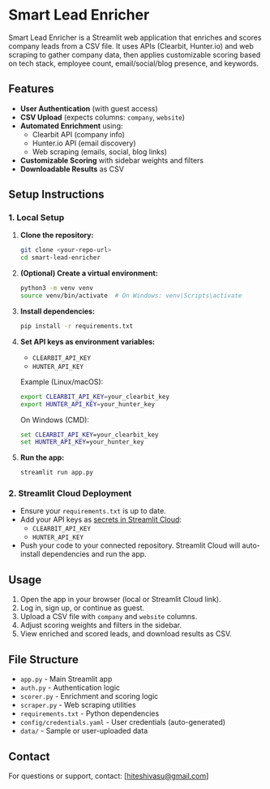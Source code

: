 # Smart Lead Enricher

Smart Lead Enricher is a Streamlit web application that enriches and scores company leads from a CSV file. It uses APIs (Clearbit, Hunter.io) and web scraping to gather company data, then applies customizable scoring based on tech stack, employee count, email/social/blog presence, and keywords.

## Features
- **User Authentication** (with guest access)
- **CSV Upload** (expects columns: `company`, `website`)
- **Automated Enrichment** using:
  - Clearbit API (company info)
  - Hunter.io API (email discovery)
  - Web scraping (emails, social, blog links)
- **Customizable Scoring** with sidebar weights and filters
- **Downloadable Results** as CSV

## Setup Instructions

### 1. Local Setup

1. **Clone the repository:**
   ```bash
   git clone <your-repo-url>
   cd smart-lead-enricher
   ```
2. **(Optional) Create a virtual environment:**
   ```bash
   python3 -m venv venv
   source venv/bin/activate  # On Windows: venv\Scripts\activate
   ```
3. **Install dependencies:**
   ```bash
   pip install -r requirements.txt
   ```
4. **Set API keys as environment variables:**
   - `CLEARBIT_API_KEY`
   - `HUNTER_API_KEY`
   
   Example (Linux/macOS):
   ```bash
   export CLEARBIT_API_KEY=your_clearbit_key
   export HUNTER_API_KEY=your_hunter_key
   ```
   On Windows (CMD):
   ```cmd
   set CLEARBIT_API_KEY=your_clearbit_key
   set HUNTER_API_KEY=your_hunter_key
   ```
5. **Run the app:**
   ```bash
   streamlit run app.py
   ```

### 2. Streamlit Cloud Deployment
- Ensure your `requirements.txt` is up to date.
- Add your API keys as [secrets in Streamlit Cloud](https://docs.streamlit.io/streamlit-community-cloud/deploy-your-app/secrets-management):
  - `CLEARBIT_API_KEY`
  - `HUNTER_API_KEY`
- Push your code to your connected repository. Streamlit Cloud will auto-install dependencies and run the app.

## Usage
1. Open the app in your browser (local or Streamlit Cloud link).
2. Log in, sign up, or continue as guest.
3. Upload a CSV file with `company` and `website` columns.
4. Adjust scoring weights and filters in the sidebar.
5. View enriched and scored leads, and download results as CSV.

## File Structure
- `app.py` - Main Streamlit app
- `auth.py` - Authentication logic
- `scorer.py` - Enrichment and scoring logic
- `scraper.py` - Web scraping utilities
- `requirements.txt` - Python dependencies
- `config/credentials.yaml` - User credentials (auto-generated)
- `data/` - Sample or user-uploaded data

## Contact
For questions or support, contact: [hiteshivasu@gmail.com] 